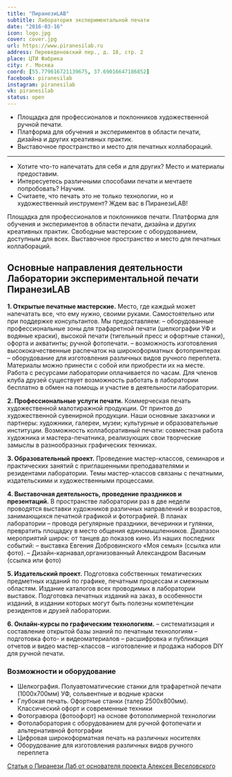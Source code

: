 ```yaml
---
title: "ПиранезиLAB"
subtitle: Лаборатория экспериментальной печати
date: "2016-03-16"
icon: logo.jpg
cover: cover.jpg
url: https://www.piranesilab.ru
address: Переведеновский пер., д. 18, стр. 2
place: ЦТИ Фабрика
city: г. Москва
coord: [55.779616721139675, 37.69016647186852]
facebook: piranesilab
instagram: piranesilab
vk: piranesilab
status: open
---
```


- Площадка для профессионалов и поклонников художественной ручной печати.
- Платформа для обучения и экспериментов в области печати, дизайна и других креативных практик.
- Выставочное пространство и место для печатных коллабораций.

---

- Хотите что-то напечатать для себя и для других? Место и материалы предоставим.
- Интересуетесь различными способами печати и мечтаете попробовать? Научим.
- Считаете, что печать это не только технологии, но и художественный инструмент? Ждем вас в ПиранезиLAB!

Площадка для профессионалов и поклонников печати. Платформа для обучения и экспериментов в области печати, дизайна и других креативных практик. Свободные мастерские с оборудованием, доступным для всех. Выставочное пространство и место для печатных коллабораций.

## Основные направления деятельности Лаборатории экспериментальной печати ПиранезиLAB

**1. Открытые печатные мастерские.** Место, где каждый может напечатать все, что ему нужно, своими руками. Самостоятельно или при поддержке консультантов. Мы предоставляем: – оборудованные профессиональные зоны для трафаретной печати (шелкографии УФ и водяные краски), высокой печати (тигельный пресс и офортные станки), офорта и акватинты; ручной фотопечати. – возможность изготовления высококачественные распечаток на широкоформатных фотопринтерах – оборудование для изготовления различных видов ручного переплета. Материалы можно принести с собой или приобрести их на месте. Работа с ресурсами лаборатории оплачивается по часам. Для членов клуба друзей существует возможность работать в лаборатории бесплатно в обмен на помощь и участие в деятельности лаборатории.

**2. Профессиональные услуги печати.** Коммерческая печать художественной малотиражной продукции. От принтов до художественной сувенирной продукции. Наши основные заказчики и партнеры: художники, галереи, музеи; культурные и образовательные институции. Возможность коллаборативный печати: совместная работа художника и мастера-печатника, реализующих свои творческие замыслы в разнообразных графических техниках.

**3. Образовательный проект.** Проведение мастер-классов, семинаров и практических занятий с приглашенными преподавателями и резидентами лаборатории. Темы мастер-классов связаны с печатными, издательскими и художественными процессами.

**4. Выставочная деятельность, проведение праздников и презентаций.** В пространстве лаборатории раз в две недели проводятся выставки художников различных направлений и возрастов, занимающихся печатной графикой и фотографией. В планах лаборатории – проводя регулярные праздники, вечеринки и гулянки, превратить площадку в место общения единомышленников. Диапазон мероприятий широк: от танцев до показов кино. Из наших последних событий: – выставка Евгения Добровинского «Моя семья» (ссылка или фото). – Дизайн-карнавал,организованный Александром Васиным (ссылка или фото)

**5. Издательский проект.** Подготовка собственных тематических предметных изданий по графике, печатным процессам и смежным областям. Издание каталогов всех проводимых в лаборатории выставок. Подготовка печатных изданий на заказ, в особенности изданий, в издании которых могут быть полезны компетенции резидентов и друзей лаборатории.

**6. Онлайн-курсы по графическим технологиям.** – систематизация и составление открытой базы знаний по печатным технологиям – подготовка фото- и видеоматериалов – расшифровка и публикация отчетов и видео мастер-классов – изготовление и продажа наборов DIY для ручной печати.

### Возможности и оборудование

- Шелкография. Полуавтоматические станки для трафаретной печати (1000х700мм) УФ, сольвентные и водные краски
- Глубокая печать. Офортные станки (талер 2500х800мм). Классический офорт и современные техники
- Фотогравюра (фотоофорт) на основе фотополимерной технологии
- Фотолаборатория с оборудованием для ручной фотопечати и альтернативной фотографии
- Цифровая широкоформатная печать на различных носителях
- Оборудование для изготовления различных видов ручного переплета

[Статья о Пиранези Лаб от основателя проекта Алексея Веселовского](https://moskvichmag.ru/lyudi/%D1%8D%D1%82%D0%BE-%D0%BC%D0%BE%D0%B9-%D0%B3%D0%BE%D1%80%D0%BE%D0%B4-%D0%BE%D1%81%D0%BD%D0%BE%D0%B2%D0%B0%D1%82%D0%B5%D0%BB%D1%8C-%D0%BB%D0%B0%D0%B1%D0%BE%D1%80%D0%B0%D1%82%D0%BE%D1%80%D0%B8%D0%B8/)
